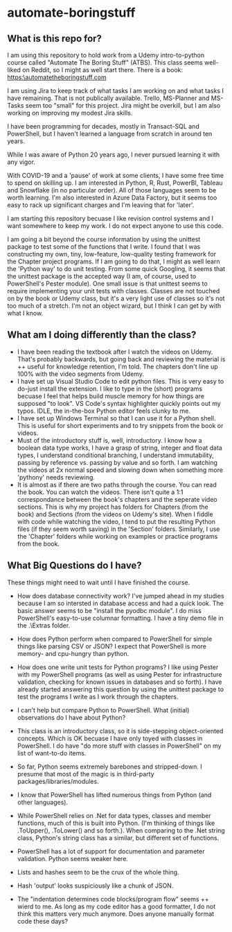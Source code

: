# automate-boringstuff

## What is this repo for?
I am using this repository to hold work from a Udemy intro-to-python course called "Automate The Boring Stuff" (ATBS). This class seems well-liked on Reddit, so I might as well start there. There is a book: [https:\\automatetheboringstuff.com](https:\\automatetheboringstuff.com)

I am using Jira to keep track of what tasks I am working on and what tasks I have remaining. That is not publically available. Trello, MS-Planner and MS-Tasks seem too "small" for this project. Jira might be overkill, but I am also working on 
improving my modest Jira skills.

I have been programming for decades, mostly in Transact-SQL and PowerShell, but I haven't learned a language from scratch in around ten years. 

While I was aware of Python 20 years ago, I never pursued learning it with any vigor. 

With COVID-19 and a 'pause' of work at some clients, I have some free time to spend on skilling up. I am interested in Python, R, Rust, PowerBI, Tableau and Snowflake (in no particular order). All of those languages seem to be worth learning. I'm also interested in Azure Data Factory, but it seems too easy to rack up significant charges and I'm leaving that for 'later'. 

I am starting this repository becuase I like revision control systems and I want somewhere to keep my work. I do not expect anyone to use this code. 

I am going a bit beyond the course information by using the unittest package to test some of the functions that I write. I found that I was constructing my own, tiny, low-feature, low-quality testing framework for the Chapter project programs. If I am going to do that, I might as well learn the 'Python way' to do unit testing. From some quick Googling, it seems that the unittest package is the accepted way (I am, of course, used to PowerShell's Pester module). One small issue is that unittest seems to require implementing your unit tests with classes. Classes are not touched on by the book or Udemy class, but it's a very light use of classes so it's not too much of a stretch. I'm not an object wizard, but I think I can get by with what I know.

## What am I doing differently than the class?
* I have been reading the textbook after I watch the videos on Udemy. That's probably backwards, but going back and reviewing the material is ++ useful for knowledge retention, I'm told. The chapters don't line up 100% with the video segments from Udemy. 
* I have set up Visual Studio Code to edit python files. This is very easy to do-just install the extension. I like to type in the (short) programs becuase I feel that helps build muscle memory for how things are supposed "to look". VS Code's syntax highlighter quickly points out my typos. IDLE, the in-the-box Python editor feels clunky to me.
* I have set up Windows Terminal so that I can use it for a Python shell. This is useful for short experiments and to try snippets from the book or videos.
* Must of the introductory stuff is, well, introductory. I know how a boolean data type works, I have a grasp of string, integer and float data types, I understand conditional branching, I understand immutability, passing by reference vs. passing by value and so forth. I am watching the videos at 2x normal speed and slowing down when something more 'pythony' needs reviewing.
* It is almost as if there are two paths through the course. You can read the book. You can watch the videos. There isn't quite a 1:1 correspondance between the book's chapters and the seperate video sections. This is why my project has folders for Chapters (from the book) and Sections (from the videos on Udemy's site). When I fiddle with code while watching the video, I tend to put the resulting Python files (if they seem worth saving) in the 'Section' folders. Similarly, I use the 'Chapter' folders while working on examples or practice programs from the book.


## What Big Questions do I have?

These things might need to wait until I have finished the course.

* How does database connectivity work?
I've jumped ahead in my studies because I am so intersted in database access and had a quick look. The basic answer seems to be "install the pyodbc module". I do miss PowerShell's easy-to-use columnar formatting. I have a tiny demo file in the .\Extras folder.

* How does Python perform when compared to PowerShell for simple things like parsing CSV or JSON? I expect that PowerShell is more memory- and cpu-hungry than python.

* How does one write unit tests for Python programs? I like using Pester with my PowerShell programs (as well as using Pester for infrastructure validation, checking for known issues in databases and so forth). I have already started answering this question by using the unittest package to test the programs I write as I work through the chapters.

* I can't help but compare Python to PowerShell. What (initial) observations do I have about Python? 
* This class is an introductory class, so it is side-stepping object-oriented concepts. Which is OK becuase I have only toyed with classes in PowerShell. I do have "do more stuff with classes in PowerShell" on my list of want-to-do items.
* So far, Python seems extremely barebones and stripped-down. I presume that most of the magic is in third-party packages/libraries/modules.
* I know that PowerShell has lifted numerous things from Python (and other languages). 
* While PowerShell relies on .Net for data types, classes and member functions, much of this is built into Python. (I'm thinking of things like .ToUpper(), .ToLower() and so forth.). When comparing to the .Net string class, Python's string class has a similar, but different set of functions. 
* PowerShell has a lot of support for documentation and parameter validation. Python seems weaker here.
* Lists and hashes seem to be the crux of the whole thing. 
* Hash 'output' looks suspiciously like a chunk of JSON.
* The "indentation determines code blocks/program flow" seems ++ wierd to me. As long as my code editor has a good formatter, I do not think this matters very much anymore. Does anyone manually format code these days?


